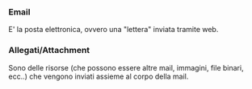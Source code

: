 ### **Email**

E' la posta elettronica, ovvero una "lettera" inviata tramite web.


### **Allegati/Attachment**

Sono delle risorse (che possono essere altre mail, immagini, file binari, ecc..) che vengono inviati assieme al corpo della mail.
                                                                                                  
